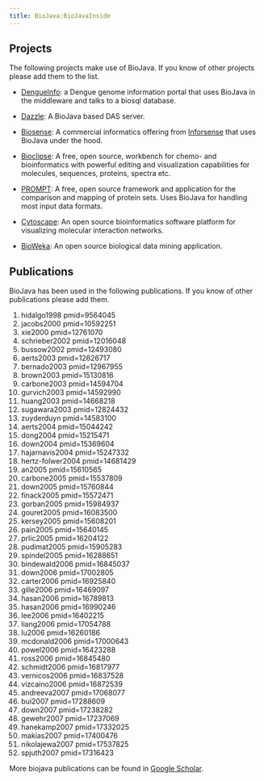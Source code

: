 ```yaml
---
title: BioJava:BioJavaInside
---
```


Projects
--------

The following projects make use of BioJava. If you know of other
projects please add them to the list.

-   [DengueInfo](http://www.dengueinfo.org/dengueinfo): a Dengue genome
    information portal that uses BioJava in the middleware and talks to
    a biosql database.

<!-- -->

-   [Dazzle](http://www.derkholm.net/thomas/dazzle): A BioJava based DAS
    server.

<!-- -->

-   [Biosense](http://www.inforsense.com/biosense.html): A commercial
    informatics offering from [Inforsense](http://www.inforsense.com/)
    that uses BioJava under the hood.

<!-- -->

-   [Bioclipse](http://www.bioclipse.net): A free, open source,
    workbench for chemo- and bioinformatics with powerful editing and
    visualization capabilities for molecules, sequences, proteins,
    spectra etc.

<!-- -->

-   [PROMPT](http://webclu.bio.wzw.tum.de/prompt): A free, open source
    framework and application for the comparison and mapping of protein
    sets. Uses BioJava for handling most input data formats.

<!-- -->

-   [Cytoscape](http://www.cytoscape.org): An open source bioinformatics
    software platform for visualizing molecular interaction networks.

<!-- -->

-   [BioWeka](http://www.bioweka.org): An open source biological data
    mining application.

Publications
------------

BioJava has been used in the following publications. If you know of
other publications please add them.

<biblio>

1.  hidalgo1998 pmid=9564045
2.  jacobs2000 pmid=10592251
3.  xie2000 pmid=12761070
4.  schrieber2002 pmid=12016048
5.  bussow2002 pmid=12493080
6.  aerts2003 pmid=12626717
7.  bernado2003 pmid=12967955
8.  brown2003 pmid=15130816
9.  carbone2003 pmid=14594704
10. gurvich2003 pmid=14592990
11. huang2003 pmid=14668218
12. sugawara2003 pmid=12824432
13. zuyderduyn pmid=14583100
14. aerts2004 pmid=15044242
15. dong2004 pmid=15215471
16. down2004 pmid=15369604
17. hajarnavis2004 pmid=15247332
18. hertz-folwer2004 pmid=14681429
19. an2005 pmid=15610565
20. carbone2005 pmid=15537809
21. down2005 pmid=15760844
22. finack2005 pmid=15572471
23. gorban2005 pmid=15984937
24. gouret2005 pmid=16083500
25. kersey2005 pmid=15608201
26. pain2005 pmid=15640145
27. prlic2005 pmid=16204122
28. pudimat2005 pmid=15905283
29. spindel2005 pmid=16288651
30. bindewald2006 pmid=16845037
31. down2006 pmid=17002805
32. carter2006 pmid=16925840
33. gille2006 pmid=16469097
34. hasan2006 pmid=16789813
35. hasan2006 pmid=16990246
36. lee2006 pmid=16402215
37. liang2006 pmid=17054788
38. lu2006 pmid=16260186
39. mcdonald2006 pmid=17000643
40. powel2006 pmid=16423288
41. ross2006 pmid=16845480
42. schmidt2006 pmid=16817977
43. vernicos2006 pmid=16837528
44. vizcaino2006 pmid=16872539
45. andreeva2007 pmid=17068077
46. bui2007 pmid=17288609
47. down2007 pmid=17238282
48. gewehr2007 pmid=17237069
49. hanekamp2007 pmid=17332025
50. makias2007 pmid=17400476
51. nikolajewa2007 pmid=17537825
52. spjuth2007 pmid=17316423

</biblio>

More biojava publications can be found in [Google
Scholar](http://scholar.google.com/scholar?q=biojava).
